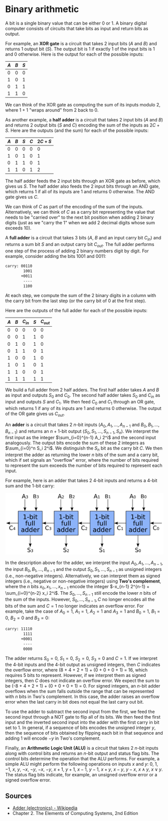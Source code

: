 # Binary arithmetic

A bit is a single binary value that can be either 0 or 1. A binary digital computer consists of circuits that take bits as input and return bits as output.

For example, an **XOR gate** is a circuit that takes 2 input bits ($A$ and $B$) and returns 1 output bit ($S$). The output bit is 1 if exactly 1 of the input bits is 1 and 0 otherwise. Here is the output for each of the possible inputs:

|$A$|$B$|$S$|
|-|-|---|
|0|0|0|
|1|0|1|
|0|1|1|
|1|1|0|

We can think of the XOR gate as computing the sum of its inputs modulo 2, where $1+1$ "wraps around" from 2 back to 0.

As another example, a **half adder** is a circuit that takes 2 input bits ($A$ and $B$) and returns 2 output bits ($S$ and $C$) encoding the sum of the inputs as $2C + S$. Here are the outputs (and the sum) for each of the possible inputs:

|$A$|$B$|$S$|$C$|$2C + S$|
|---|---|---|---|--------|
|0|0|0|0|0|
|1|0|1|0|1|
|0|1|1|0|1|
|1|1|0|1|2|

The half adder feeds the 2 input bits through an XOR gate as before, which gives us $S$. The half adder also feeds the 2 input bits through an AND gate, which returns 1 if all of its inputs are 1 and returns 0 otherwise. The AND gate gives us $C$.

We can think of $C$ as part of the encoding of the sum of the inputs. Alternatively, we can think of $C$ as a carry bit representing the value that needs to be "carried over" to the next bit position when adding 2 binary digits (just as we "carry the 1" when we add 2 decimal digits whose sum exceeds 10).

A **full adder** is a circuit that takes 3 bits ($A$, $B$ and an input carry bit $C_{in}$) and returns a sum bit $S$ and an output carry bit $C_{out}$. The full adder performs one step of the process of adding 2 binary numbers digit by digit. For example, consider adding the bits 1001 and 0011:

```
carry: 00110
        1001
       +0011
        ----
        1100
```

At each step, we compute the sum of the 2 binary digits in a column with the carry bit from the last step (or the carry bit of 0 at the first step).

Here are the outputs of the full adder for each of the possible inputs:

|$A$|$B$|$C_{in}$|$S$|$C_{out}$|
|-|-|---|-|----|
|0|0|0|0|0|
|0|0|1|1|0|
|0|1|0|1|0|
|0|1|1|0|1|
|1|0|0|1|0|
|1|0|1|0|1|
|1|1|0|0|1|
|1|1|1|1|1|

We build a full adder from 2 half adders. The first half adder takes $A$ and $B$ as input and outputs $S_0$ and $C_0$. The second half adder takes $S_0$ and $C_{in}$ as input and outputs $S$ and $C_1$. We then feed $C_0$ and $C_1$ through an OR gate, which returns 1 if any of its inputs are 1 and returns 0 otherwise. The output of the OR gate gives us $C_{out}$.

An **adder** is a circuit that takes 2 $n$-bit inputs ($A_0, A_1, \ldots, A_{n-1}$ and $B_0, B_1, \ldots, B_{n-1}$) and returns an $n+1$-bit output ($S_0, S_1, \ldots, S_{n-1}, S_n$). We interpret the first input as the integer $\sum_{i=0}^{n-1} A_i 2^i$ and the second input analogously. The output bits encode the sum of these 2 integers as $\sum_{i=0}^n S_i 2^i$. We distinguish the $S_n$ bit as the carry bit $C$. We then interpret the adder as returning the lower $n$ bits of the sum and a carry bit, which if set signals an "overflow" error, where the number of bits required to represent the sum exceeds the number of bits required to represent each input.

For example, here is an adder that takes 2 4-bit inputs and returns a 4-bit sum and the 1-bit carry:

![A 4-bit ripple carry adder.](img/4_bit_ripple_carry_adder.png)

In the description above for the adder, we interpret the input $A_0, A_1, \ldots, A_{n-1}$, the input $B_0, B_1, \ldots, B_{n-1}$ and the output $S_0, S_1, \ldots, S_{n-1}$ as unsigned integers (i.e., non-negative integers). Alternatively, we can interpret them as signed integers (i.e., negative or non-negative integers) using **Two's complement**, where the $n$ bits $x_0, x_1, \ldots, x_{n-1}$ encode the integer $-x_{n-1} 2^{n-1} + \sum_{i=0}^{n-2} x_i 2^i$. The $S_0, \ldots, S_{n-1}$ still encode the lower $n$ bits of the sum of the inputs. However, $S_0, \ldots, S_{n-1}, C$ no longer encodes all the bits of the sum and $C = 1$ no longer indicates an overflow error. For example, take the case of $A_0 = 1$, $A_1 = 1$, $A_2 = 1$ and $A_3 = 1$ and $B_0 = 1$, $B_1 = 0$, $B_2 = 0$ and $B_3 = 0$:

```
carry: 11110
        1111
       +0001
        ----
        0000
```

The adder returns $S_0 = 0$, $S_1 = 0$, $S_2 = 0$, $S_3 = 0$ and $C = 1$. If we interpret the 4-bit inputs and the 4-bit output as unsigned integers, then $C$ indicates the overflow error, where (8 + 4 + 2 + 1) + (0 + 0 + 0 + 1) = 16, which requires 5 bits to represent. However, if we interpret them as signed integers, then $C$ does not indicate an overflow error. We expect the sum to be (-8 + 4 + 2 + 1) + (0 + 0 + 0 + 1) = 0. For signed integers, an $n$-bit adder overflows when the sum falls outside the range that can be represented with $n$ bits in Two's complement. In this case, the adder raises an overflow error when the last carry in bit does not equal the last carry out bit.

To use the adder to subtract the second input from the first, we feed the second input through a NOT gate to flip all of its bits. We then feed the first input and the inverted second input into the adder with the first carry in bit set to 1. In general, if a sequence of bits encodes the unsigned integer $y$, then the sequence of bits obtained by flipping each bit in that sequence and adding 1 will encode $-y$ in Two's complement.

Finally, an **Arithmetic Logic Unit (ALU)** is a circuit that takes 2 $n$-bit inputs along with control bits and returns an $n$-bit output and status flag bits. The control bits determine the operation that the ALU performs. For example, a simple ALU might perform the following operations on inputs $x$ and $y$: $0$, $1$, $-1$, $x$, $y$, $\neg x$, $\neg y$, $-x$, $-y$, $x + 1$, $y + 1$, $x - 1$, $y - 1$, $x + y$, $x - y$, $y - x$, $x \land y$, $x \lor y$. The status flag bits indicate, for example, an unsigned overflow error or a signed overflow error.

## Sources

* [Adder (electronics) - Wikipedia](https://en.wikipedia.org/wiki/Adder_(electronics))
* Chapter 2. The Elements of Computing Systems, 2nd Edition
